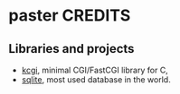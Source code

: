 paster CREDITS
==============

Libraries and projects
----------------------

- [kcgi][], minimal CGI/FastCGI library for C,
- [sqlite][], most used database in the world.

[kcgi]: https://kristaps.bsd.lv/kcgi
[sqlite]: https://www.sqlite.org
